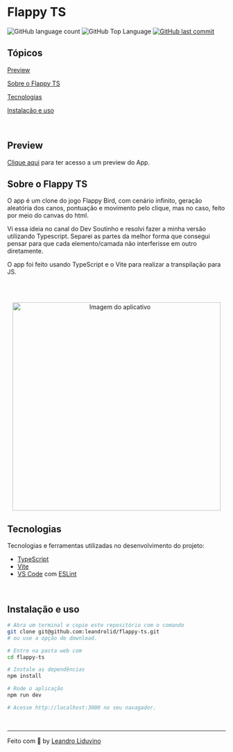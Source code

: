 # Flappy TS

<p>
  <img alt="GitHub language count" src="https://img.shields.io/github/languages/count/leandrolid/flappy-ts?color=6E40C9&style=flat-square">
  <img alt="GitHub Top Language" src="https://img.shields.io/github/languages/top/leandrolid/flappy-ts?color=6E40C9&style=flat-square">
  <a href="https://github.com/leandrolid/flappy-ts/commits/main">
    <img alt="GitHub last commit" src="https://img.shields.io/github/last-commit/leandrolid/flappy-ts?color=6E40C9&style=flat-square">
  </a>
</p>

## Tópicos 

[Preview](#preview)

[Sobre o Flappy TS](#sobre-o-flappy-ts)

[Tecnologias](#tecnologias)

[Instalação e uso](#instalação-e-uso)

<br>

## Preview

<a title="Flappy TS" href="https://leandrolid.github.io/flappy-ts/">Clique aqui</a> para ter acesso a um  preview do App.

## Sobre o Flappy TS 

O app é um clone do jogo Flappy Bird, com cenário infinito, geração aleatória dos canos, pontuação e movimento pelo clique, mas no caso, feito por meio do canvas do html.

Vi essa ideia no canal do Dev Soutinho e resolvi fazer a minha versão utilizando Typescript. Separei as partes da melhor forma que consegui pensar para que cada elemento/camada não interferisse em outro diretamente.

O app foi feito usando TypeScript e o Vite para realizar a transpilação para JS.

<br>
<br>

<p align="center">
<img src=".github/flappy-ts.gif" height="480" alt="Imagem do aplicativo" />
</p>

## Tecnologias

Tecnologias e ferramentas utilizadas no desenvolvimento do projeto:

- [TypeScript](https://www.typescriptlang.org/)
- [Vite](https://vitejs.dev/)
- [VS Code](https://code.visualstudio.com/) com [ESLint](https://eslint.org/)

<br>

## Instalação e uso

```bash
# Abra um terminal e copie este repositório com o comando
git clone git@github.com:leandrolid/flappy-ts.git
# ou use a opção de download.

# Entre na pasta web com 
cd flappy-ts

# Instale as dependências
npm install

# Rode o aplicação
npm run dev

# Acesse http://localhost:3000 no seu navagador.
```

<br>

---

Feito com :purple_heart: by [Leandro Liduvino](https://github.com/leandrolid)

